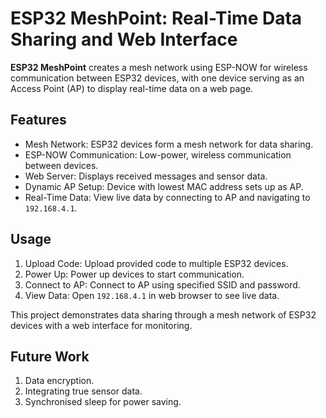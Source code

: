 # ESP32 MeshPoint: Real-Time Data Sharing and Web Interface

**ESP32 MeshPoint** creates a mesh network using ESP-NOW for wireless communication between ESP32 devices, with one device serving as an Access Point (AP) to display real-time data on a web page.

## Features
- Mesh Network: ESP32 devices form a mesh network for data sharing.
- ESP-NOW Communication: Low-power, wireless communication between devices.
- Web Server: Displays received messages and sensor data.
- Dynamic AP Setup: Device with lowest MAC address sets up as AP.
- Real-Time Data: View live data by connecting to AP and navigating to `192.168.4.1`.

## Usage
1. Upload Code: Upload provided code to multiple ESP32 devices.
2. Power Up: Power up devices to start communication.
3. Connect to AP: Connect to AP using specified SSID and password.
4. View Data: Open `192.168.4.1` in web browser to see live data.

This project demonstrates data sharing through a mesh network of ESP32 devices with a web interface for monitoring.

## Future Work

1. Data encryption.
2. Integrating true sensor data.
3. Synchronised sleep for power saving.
